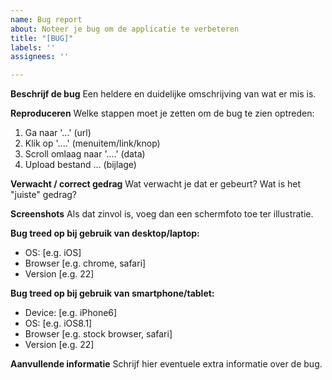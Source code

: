 ```yaml
---
name: Bug report
about: Noteer je bug om de applicatie te verbeteren
title: "[BUG]"
labels: ''
assignees: ''

---
```


**Beschrijf de bug**
Een heldere en duidelijke omschrijving van wat er mis is.

**Reproduceren**
Welke stappen moet je zetten om de bug te zien optreden:
1. Ga naar '...' (url)
2. Klik op '....' (menuitem/link/knop)
3. Scroll omlaag naar '....' (data)
4. Upload bestand ... (bijlage)

**Verwacht / correct gedrag**
Wat verwacht je dat er gebeurt? Wat is het "juiste" gedrag?

**Screenshots**
Als dat zinvol is, voeg dan een schermfoto toe ter illustratie.

**Bug treed op bij gebruik van desktop/laptop:**
 - OS: [e.g. iOS]
 - Browser [e.g. chrome, safari]
 - Version [e.g. 22]

**Bug treed op bij gebruik van smartphone/tablet:**
 - Device: [e.g. iPhone6]
 - OS: [e.g. iOS8.1]
 - Browser [e.g. stock browser, safari]
 - Version [e.g. 22]

**Aanvullende informatie**
Schrijf hier eventuele extra informatie over de bug.
